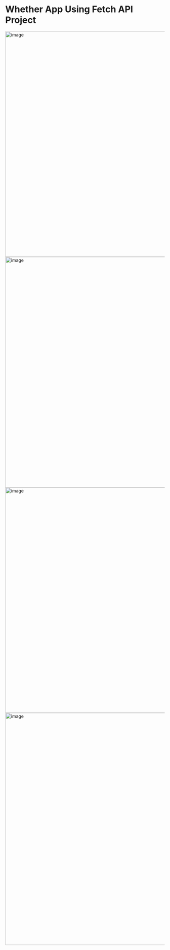 # Whether App Using Fetch API Project

<img width="1043" height="712" alt="image" src="https://github.com/user-attachments/assets/830e27f9-fb32-4bbf-9e59-0a46895ae92c" />

<img width="1043" height="728" alt="image" src="https://github.com/user-attachments/assets/84733679-69e9-4bc9-8e92-132643cd8a56" />

<img width="1043" height="712" alt="image" src="https://github.com/user-attachments/assets/448e5289-1e1b-44dc-bc30-8636f165f46b" />

<img width="1043" height="733" alt="image" src="https://github.com/user-attachments/assets/e8ed7f20-73c0-4f99-8a15-2bbf57c34a06" />

